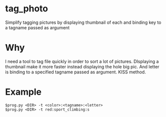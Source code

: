 # tag_photo
Simplify tagging pictures by displaying thumbnail of each and binding key to a tagname passed as argument

# Why
I need a tool to tag file quickly in order to sort a lot of pictures. DIsplaying a thumbnail make it more faster instead displaying the hole big pic.
And letter is binding to a specified tagname passed as argument. KISS method.

# Example
```
$prog.py <DIR> -t <color>:<tagname>:<letter>
$prog.py <DIR> -t red:sport_climbing:s
```
